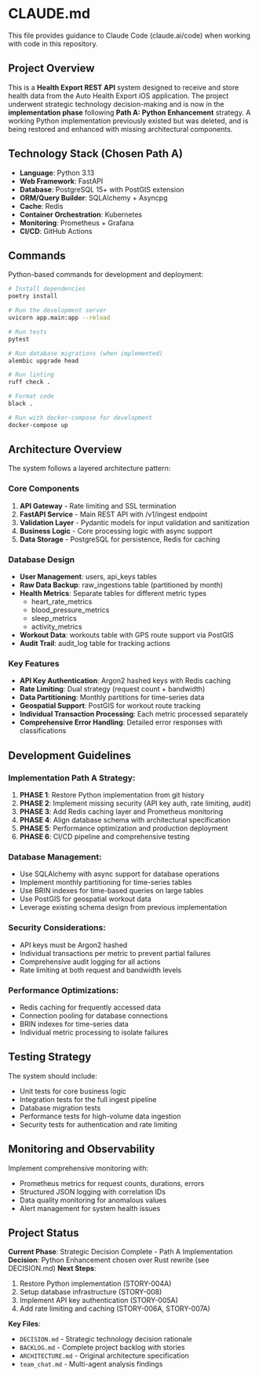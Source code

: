 # CLAUDE.md

This file provides guidance to Claude Code (claude.ai/code) when working with code in this repository.

## Project Overview

This is a **Health Export REST API** system designed to receive and store health data from the Auto Health Export iOS application. The project underwent strategic technology decision-making and is now in the **implementation phase** following **Path A: Python Enhancement** strategy. A working Python implementation previously existed but was deleted, and is being restored and enhanced with missing architectural components.

## Technology Stack (Chosen Path A)

- **Language**: Python 3.13
- **Web Framework**: FastAPI  
- **Database**: PostgreSQL 15+ with PostGIS extension
- **ORM/Query Builder**: SQLAlchemy + Asyncpg
- **Cache**: Redis
- **Container Orchestration**: Kubernetes
- **Monitoring**: Prometheus + Grafana
- **CI/CD**: GitHub Actions

## Commands

Python-based commands for development and deployment:

```bash
# Install dependencies
poetry install

# Run the development server
uvicorn app.main:app --reload

# Run tests
pytest

# Run database migrations (when implemented)
alembic upgrade head

# Run linting
ruff check .

# Format code
black .

# Run with docker-compose for development
docker-compose up
```

## Architecture Overview

The system follows a layered architecture pattern:

### Core Components
1. **API Gateway** - Rate limiting and SSL termination
2. **FastAPI Service** - Main REST API with /v1/ingest endpoint
3. **Validation Layer** - Pydantic models for input validation and sanitization
4. **Business Logic** - Core processing logic with async support
5. **Data Storage** - PostgreSQL for persistence, Redis for caching

### Database Design
- **User Management**: users, api_keys tables
- **Raw Data Backup**: raw_ingestions table (partitioned by month)
- **Health Metrics**: Separate tables for different metric types
  - heart_rate_metrics
  - blood_pressure_metrics  
  - sleep_metrics
  - activity_metrics
- **Workout Data**: workouts table with GPS route support via PostGIS
- **Audit Trail**: audit_log table for tracking actions

### Key Features
- **API Key Authentication**: Argon2 hashed keys with Redis caching
- **Rate Limiting**: Dual strategy (request count + bandwidth)
- **Data Partitioning**: Monthly partitions for time-series data
- **Geospatial Support**: PostGIS for workout route tracking
- **Individual Transaction Processing**: Each metric processed separately
- **Comprehensive Error Handling**: Detailed error responses with classifications

## Development Guidelines

### Implementation Path A Strategy:
1. **PHASE 1**: Restore Python implementation from git history
2. **PHASE 2**: Implement missing security (API key auth, rate limiting, audit)
3. **PHASE 3**: Add Redis caching layer and Prometheus monitoring
4. **PHASE 4**: Align database schema with architectural specification
5. **PHASE 5**: Performance optimization and production deployment
6. **PHASE 6**: CI/CD pipeline and comprehensive testing

### Database Management:
- Use SQLAlchemy with async support for database operations
- Implement monthly partitioning for time-series tables
- Use BRIN indexes for time-based queries on large tables
- Use PostGIS for geospatial workout data
- Leverage existing schema design from previous implementation

### Security Considerations:
- API keys must be Argon2 hashed
- Individual transactions per metric to prevent partial failures
- Comprehensive audit logging for all actions
- Rate limiting at both request and bandwidth levels

### Performance Optimizations:
- Redis caching for frequently accessed data
- Connection pooling for database connections
- BRIN indexes for time-series data
- Individual metric processing to isolate failures

## Testing Strategy

The system should include:
- Unit tests for core business logic
- Integration tests for the full ingest pipeline
- Database migration tests
- Performance tests for high-volume data ingestion
- Security tests for authentication and rate limiting

## Monitoring and Observability

Implement comprehensive monitoring with:
- Prometheus metrics for request counts, durations, errors
- Structured JSON logging with correlation IDs
- Data quality monitoring for anomalous values
- Alert management for system health issues

## Project Status

**Current Phase**: Strategic Decision Complete - Path A Implementation
**Decision**: Python Enhancement chosen over Rust rewrite (see DECISION.md)
**Next Steps**: 
1. Restore Python implementation (STORY-004A)
2. Setup database infrastructure (STORY-008)
3. Implement API key authentication (STORY-005A)
4. Add rate limiting and caching (STORY-006A, STORY-007A)

**Key Files**:
- `DECISION.md` - Strategic technology decision rationale
- `BACKLOG.md` - Complete project backlog with stories
- `ARCHITECTURE.md` - Original architecture specification
- `team_chat.md` - Multi-agent analysis findings